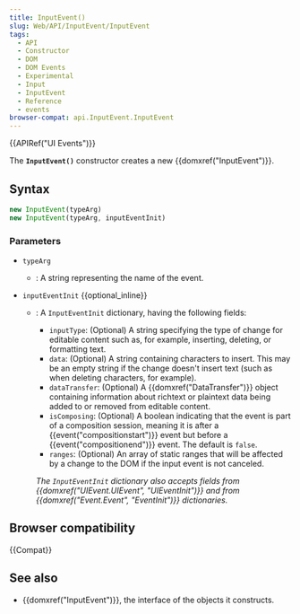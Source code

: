 ```yaml
---
title: InputEvent()
slug: Web/API/InputEvent/InputEvent
tags:
  - API
  - Constructor
  - DOM
  - DOM Events
  - Experimental
  - Input
  - InputEvent
  - Reference
  - events
browser-compat: api.InputEvent.InputEvent
---
```

{{APIRef("UI Events")}}

The **`InputEvent()`** constructor creates a new
{{domxref("InputEvent")}}.

## Syntax

```js
new InputEvent(typeArg)
new InputEvent(typeArg, inputEventInit)
```

### Parameters

- `typeArg`
  - : A string representing the name of the event.
- `inputEventInit` {{optional_inline}}

  - : A `InputEventInit` dictionary, having the following fields:

    - `inputType`: (Optional) A string specifying the type of change for
      editable content such as, for example, inserting, deleting, or formatting text.
    - `data`: (Optional) A string containing characters to insert. This may
      be an empty string if the change doesn't insert text (such as when deleting
      characters, for example).
    - `dataTransfer`: (Optional) A {{domxref("DataTransfer")}} object
      containing information about richtext or plaintext data being added to or removed
      from editable content.
    - `isComposing`: (Optional) A boolean indicating that the event is part
      of a composition session, meaning it is after a {{event("compositionstart")}}
      event but before a {{event("compositionend")}} event.  The default is
      `false`.
    - `ranges`: (Optional) An array of static ranges that will be affected
      by a change to the DOM if the input event is not canceled.

    _The `InputEventInit` dictionary also accepts fields from
    {{domxref("UIEvent.UIEvent", "UIEventInit")}} and from {{domxref("Event.Event",
        "EventInit")}} dictionaries._

## Browser compatibility

{{Compat}}

## See also

- {{domxref("InputEvent")}}, the interface of the objects it constructs.
